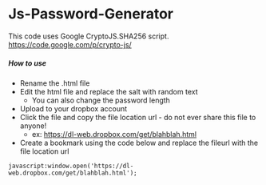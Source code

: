 Js-Password-Generator
=====================

This code uses Google CryptoJS.SHA256 script.
https://code.google.com/p/crypto-js/

##### How to use

* Rename the .html file
* Edit the html file and replace the salt with random text
	* You can also change the password length
* Upload to your dropbox account
* Click the file and copy the file location url - do not ever share this file to anyone!
	* ex: https://dl-web.dropbox.com/get/blahblah.html
* Create a bookmark using the code below and replace the fileurl with the file location url
```
javascript:window.open('https://dl-web.dropbox.com/get/blahblah.html');
```

